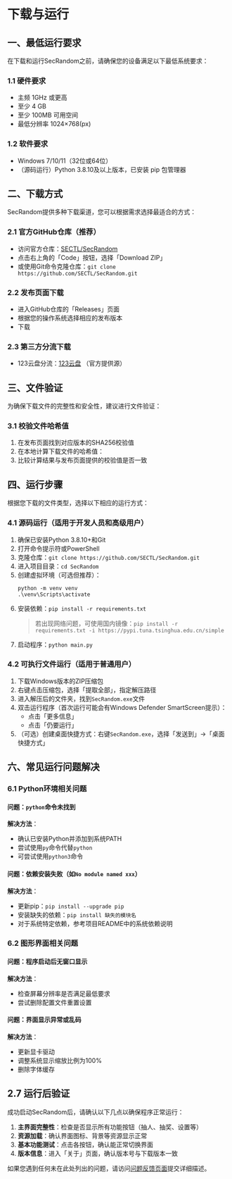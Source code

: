 # 下载与运行

<ArticleMetadata />

## 一、最低运行要求
在下载和运行SecRandom之前，请确保您的设备满足以下最低系统要求：

### 1.1 硬件要求
- <badge type="tip" text="处理器" /> 主频 1GHz 或更高
- <badge type="tip" text="内存" /> 至少 4 GB
- <badge type="info" text="存储" /> 至少 100MB 可用空间
- <badge type="warning" text="显示器" /> 最低分辨率 1024×768(px)

### 1.2 软件要求
- <badge type="tip" text="Windows 系统" /> Windows 7/10/11（32位或64位）
- <badge type="tip" text="Python 环境" />（源码运行）Python 3.8.10及以上版本，已安装 pip 包管理器

## 二、下载方式
SecRandom提供多种下载渠道，您可以根据需求选择最适合的方式：

### 2.1 官方GitHub仓库（推荐）
- 访问官方仓库：[SECTL/SecRandom](https://github.com/SECTL/SecRandom)
- 点击右上角的「Code」按钮，选择「Download ZIP」
- 或使用Git命令克隆仓库：`git clone https://github.com/SECTL/SecRandom.git`

### 2.2 发布页面下载
- 进入GitHub仓库的「Releases」页面
- 根据您的操作系统选择相应的发布版本
- 下载

### 2.3 第三方分流下载
- 123云盘分流：[123云盘](https://www.123684.com/s/9529jv-U4Fxh)
（官方提供源）

## 三、文件验证
为确保下载文件的完整性和安全性，建议进行文件验证：

### 3.1 校验文件哈希值
1. 在发布页面找到对应版本的SHA256校验值
2. 在本地计算下载文件的哈希值：
3. 比较计算结果与发布页面提供的校验值是否一致

## 四、运行步骤
根据您下载的文件类型，选择以下相应的运行方式：

### 4.1 源码运行（适用于开发人员和高级用户）

1. 确保已安装Python 3.8.10+和Git
2. 打开命令提示符或PowerShell
3. 克隆仓库：`git clone https://github.com/SECTL/SecRandom.git`
4. 进入项目目录：`cd SecRandom`
5. 创建虚拟环境（可选但推荐）：
   ```
   python -m venv venv
   .\venv\Scripts\activate
   ```
6. 安装依赖：`pip install -r requirements.txt`
   > 若出现网络问题，可使用国内镜像：`pip install -r requirements.txt -i https://pypi.tuna.tsinghua.edu.cn/simple`
7. 启动程序：`python main.py`

### 4.2 可执行文件运行（适用于普通用户）
1. 下载Windows版本的ZIP压缩包
2. 右键点击压缩包，选择「提取全部」，指定解压路径
3. 进入解压后的文件夹，找到`SecRandom.exe`文件
4. 双击运行程序（首次运行可能会有Windows Defender SmartScreen提示）：
   - 点击「更多信息」
   - 点击「仍要运行」
5. （可选）创建桌面快捷方式：右键`SecRandom.exe`，选择「发送到」→「桌面快捷方式」

## 六、常见运行问题解决

### 6.1 Python环境相关问题
#### 问题：`python`命令未找到
**解决方法**：
- 确认已安装Python并添加到系统PATH
- 尝试使用`py`命令代替`python`
- 可尝试使用`python3`命令

#### 问题：依赖安装失败（如`No module named xxx`）
**解决方法**：
- 更新pip：`pip install --upgrade pip`
- 安装缺失的依赖：`pip install 缺失的模块名`
- 对于系统特定依赖，参考项目README中的系统依赖说明

### 6.2 图形界面相关问题
#### 问题：程序启动后无窗口显示
**解决方法**：
- 检查屏幕分辨率是否满足最低要求
- 尝试删除配置文件重置设置

#### 问题：界面显示异常或乱码
**解决方法**：
- 更新显卡驱动
- 调整系统显示缩放比例为100%
- 删除字体缓存

## 2.7 运行后验证
成功启动SecRandom后，请确认以下几点以确保程序正常运行：

1. **主界面完整性**：检查是否显示所有功能按钮（抽人、抽奖、设置等）
2. **资源加载**：确认界面图标、背景等资源显示正常
3. **基本功能测试**：点击各按钮，确认能正常切换界面
4. **版本信息**：进入「关于」页面，确认版本号与下载版本一致

如果您遇到任何未在此处列出的问题，请访问[问题反馈页面](https://github.com/SECTL/SecRandom/issues)提交详细描述。